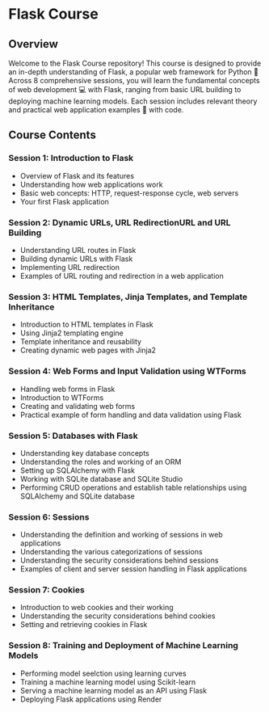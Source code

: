 # Flask Course

## Overview

Welcome to the Flask Course repository! This course is designed to provide an in-depth understanding of Flask, a popular web framework for Python 🐍 Across 8 comprehensive sessions, you will learn the fundamental concepts of web development 💻 with Flask, ranging from basic URL building to deploying machine learning models. Each session includes relevant theory and practical web application examples 🚀 with code.

## Course Contents

### Session 1: Introduction to Flask

- Overview of Flask and its features
- Understanding how web applications work
- Basic web concepts: HTTP, request-response cycle, web servers
- Your first Flask application

### Session 2: Dynamic URLs, URL RedirectionURL and URL Building

- Understanding URL routes in Flask
- Building dynamic URLs with Flask
- Implementing URL redirection
- Examples of URL routing and redirection in a web application

### Session 3: HTML Templates, Jinja Templates, and Template Inheritance

- Introduction to HTML templates in Flask
- Using Jinja2 templating engine
- Template inheritance and reusability
- Creating dynamic web pages with Jinja2

### Session 4: Web Forms and Input Validation using WTForms

- Handling web forms in Flask
- Introduction to WTForms
- Creating and validating web forms
- Practical example of form handling and data validation using Flask

### Session 5: Databases with Flask

- Understanding key database concepts
- Understanding the roles and working of an ORM
- Setting up SQLAlchemy with Flask
- Working with SQLite database and SQLite Studio
- Performing CRUD operations and establish table relationships using SQLAlchemy and SQLite database

### Session 6: Sessions

- Understanding the definition and working of sessions in web applications
- Understanding the various categorizations of sessions
- Understanding the security considerations behind sessions
- Examples of client and server session handling in Flask applications

### Session 7: Cookies

- Introduction to web cookies and their working
- Understanding the security considerations behind cookies
- Setting and retrieving cookies in Flask

### Session 8: Training and Deployment of Machine Learning Models

- Performing model seelction using learning curves
- Training a machine learning model using Scikit-learn
- Serving a machine learning model as an API using Flask
- Deploying Flask applications using Render
